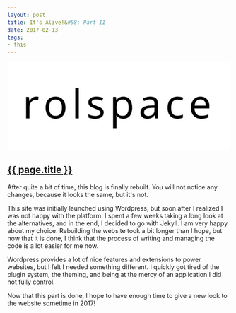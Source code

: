 ```yaml
---
layout: post
title: It's Alive!&#58; Part II
date: 2017-02-13
tags:
- this
---
```

<img class="center-block img-fluid lazyload" src="/assets/images/170213/logo.jpg" alt="Rolspace" />

<h2 class="article-title">
  <a href="{{ page.url | prepend: site.baseurl }}">{{ page.title }}</a>
</h2>

After quite a bit of time, this blog is finally rebuilt. You will not notice any changes, because it looks the same, but it's not.

This site was initially launched using Wordpress, but soon after I realized I was not happy with the platform. I spent a few weeks taking a long look at the alternatives, and in the end, I decided to go with Jekyll. I am very happy about my choice. Rebuilding the website took a bit longer than I hope, but now that it is done, I think that the process of writing and managing the code is a lot easier for me now.

Wordpress provides a lot of nice features and extensions to power websites, but I felt I needed something different. I quickly got tired of the plugin system, the theming, and being at the mercy of an application I did not fully control.

Now that this part is done, I hope to have enough time to give a new look to the website sometime in 2017!